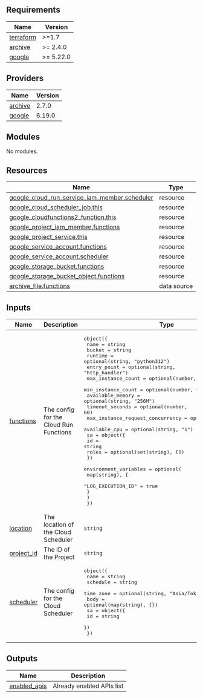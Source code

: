 <!-- BEGIN_TF_DOCS -->
## Requirements

| Name | Version |
|------|---------|
| <a name="requirement_terraform"></a> [terraform](#requirement\_terraform) | >=1.7 |
| <a name="requirement_archive"></a> [archive](#requirement\_archive) | >= 2.4.0 |
| <a name="requirement_google"></a> [google](#requirement\_google) | >= 5.22.0 |

## Providers

| Name | Version |
|------|---------|
| <a name="provider_archive"></a> [archive](#provider\_archive) | 2.7.0 |
| <a name="provider_google"></a> [google](#provider\_google) | 6.19.0 |

## Modules

No modules.

## Resources

| Name | Type |
|------|------|
| [google_cloud_run_service_iam_member.scheduler](https://registry.terraform.io/providers/hashicorp/google/latest/docs/resources/cloud_run_service_iam_member) | resource |
| [google_cloud_scheduler_job.this](https://registry.terraform.io/providers/hashicorp/google/latest/docs/resources/cloud_scheduler_job) | resource |
| [google_cloudfunctions2_function.this](https://registry.terraform.io/providers/hashicorp/google/latest/docs/resources/cloudfunctions2_function) | resource |
| [google_project_iam_member.functions](https://registry.terraform.io/providers/hashicorp/google/latest/docs/resources/project_iam_member) | resource |
| [google_project_service.this](https://registry.terraform.io/providers/hashicorp/google/latest/docs/resources/project_service) | resource |
| [google_service_account.functions](https://registry.terraform.io/providers/hashicorp/google/latest/docs/resources/service_account) | resource |
| [google_service_account.scheduler](https://registry.terraform.io/providers/hashicorp/google/latest/docs/resources/service_account) | resource |
| [google_storage_bucket.functions](https://registry.terraform.io/providers/hashicorp/google/latest/docs/resources/storage_bucket) | resource |
| [google_storage_bucket_object.functions](https://registry.terraform.io/providers/hashicorp/google/latest/docs/resources/storage_bucket_object) | resource |
| [archive_file.functions](https://registry.terraform.io/providers/hashicorp/archive/latest/docs/data-sources/file) | data source |

## Inputs

| Name | Description | Type | Default | Required |
|------|-------------|------|---------|:--------:|
| <a name="input_functions"></a> [functions](#input\_functions) | The config for the Cloud Run Functions | <pre>object({<br/>    name                             = string<br/>    bucket                           = string<br/>    runtime                          = optional(string, "python312")<br/>    entry_point                      = optional(string, "http_handler")<br/>    max_instance_count               = optional(number, 1)<br/>    min_instance_count               = optional(number, 0)<br/>    available_memory                 = optional(string, "256M")<br/>    timeout_seconds                  = optional(number, 60)<br/>    max_instance_request_concurrency = optional(number, 80)<br/>    available_cpu                    = optional(string, "1")<br/>    sa = object({<br/>      id    = string<br/>      roles = optional(set(string), [])<br/>    })<br/>    environment_variables = optional(<br/>      map(string), {<br/>        "LOG_EXECUTION_ID" = true<br/>      }<br/>    )<br/>  })</pre> | n/a | yes |
| <a name="input_location"></a> [location](#input\_location) | The location of the Cloud Scheduler | `string` | n/a | yes |
| <a name="input_project_id"></a> [project\_id](#input\_project\_id) | The ID of the Project | `string` | n/a | yes |
| <a name="input_scheduler"></a> [scheduler](#input\_scheduler) | The config for the Cloud Scheduler | <pre>object({<br/>    name      = string<br/>    schedule  = string<br/>    time_zone = optional(string, "Asia/Tokyo")<br/>    body      = optional(map(string), {})<br/>    sa = object({<br/>      id = string<br/>    })<br/>  })</pre> | n/a | yes |

## Outputs

| Name | Description |
|------|-------------|
| <a name="output_enabled_apis"></a> [enabled\_apis](#output\_enabled\_apis) | Already enabled APIs list |
<!-- END_TF_DOCS -->